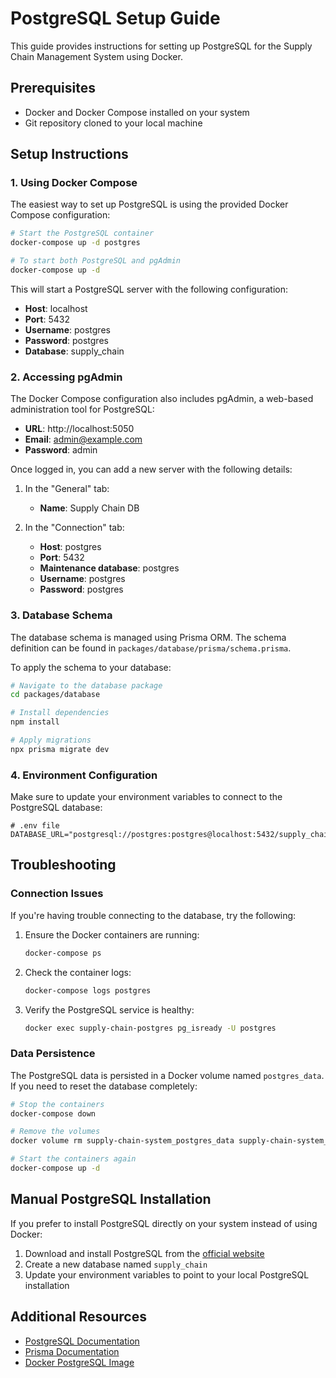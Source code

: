 # PostgreSQL Setup Guide

This guide provides instructions for setting up PostgreSQL for the Supply Chain Management System using Docker.

## Prerequisites

- Docker and Docker Compose installed on your system
- Git repository cloned to your local machine

## Setup Instructions

### 1. Using Docker Compose

The easiest way to set up PostgreSQL is using the provided Docker Compose configuration:

```bash
# Start the PostgreSQL container
docker-compose up -d postgres

# To start both PostgreSQL and pgAdmin
docker-compose up -d
```

This will start a PostgreSQL server with the following configuration:

- **Host**: localhost
- **Port**: 5432
- **Username**: postgres
- **Password**: postgres
- **Database**: supply_chain

### 2. Accessing pgAdmin

The Docker Compose configuration also includes pgAdmin, a web-based administration tool for PostgreSQL:

- **URL**: http://localhost:5050
- **Email**: admin@example.com
- **Password**: admin

Once logged in, you can add a new server with the following details:

1. In the "General" tab:
   - **Name**: Supply Chain DB

2. In the "Connection" tab:
   - **Host**: postgres
   - **Port**: 5432
   - **Maintenance database**: postgres
   - **Username**: postgres
   - **Password**: postgres

### 3. Database Schema

The database schema is managed using Prisma ORM. The schema definition can be found in `packages/database/prisma/schema.prisma`.

To apply the schema to your database:

```bash
# Navigate to the database package
cd packages/database

# Install dependencies
npm install

# Apply migrations
npx prisma migrate dev
```

### 4. Environment Configuration

Make sure to update your environment variables to connect to the PostgreSQL database:

```
# .env file
DATABASE_URL="postgresql://postgres:postgres@localhost:5432/supply_chain"
```

## Troubleshooting

### Connection Issues

If you're having trouble connecting to the database, try the following:

1. Ensure the Docker containers are running:
   ```bash
   docker-compose ps
   ```

2. Check the container logs:
   ```bash
   docker-compose logs postgres
   ```

3. Verify the PostgreSQL service is healthy:
   ```bash
   docker exec supply-chain-postgres pg_isready -U postgres
   ```

### Data Persistence

The PostgreSQL data is persisted in a Docker volume named `postgres_data`. If you need to reset the database completely:

```bash
# Stop the containers
docker-compose down

# Remove the volumes
docker volume rm supply-chain-system_postgres_data supply-chain-system_pgadmin_data

# Start the containers again
docker-compose up -d
```

## Manual PostgreSQL Installation

If you prefer to install PostgreSQL directly on your system instead of using Docker:

1. Download and install PostgreSQL from the [official website](https://www.postgresql.org/download/)
2. Create a new database named `supply_chain`
3. Update your environment variables to point to your local PostgreSQL installation

## Additional Resources

- [PostgreSQL Documentation](https://www.postgresql.org/docs/)
- [Prisma Documentation](https://www.prisma.io/docs/)
- [Docker PostgreSQL Image](https://hub.docker.com/_/postgres) 